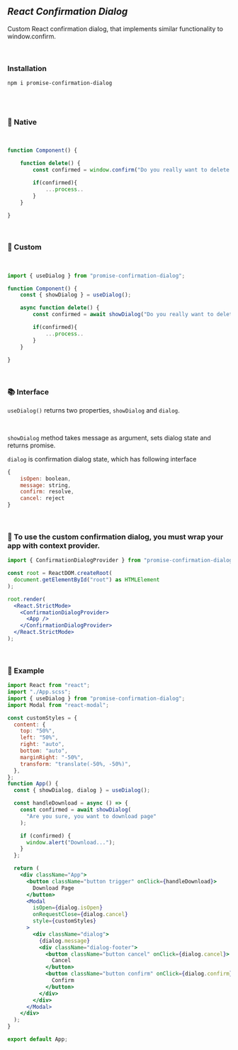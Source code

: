 ## **_React Confirmation Dialog_**

Custom React confirmation dialog, that implements similar functionality to window.confirm. <br>

<br>

### Installation

`npm i promise-confirmation-dialog`

<br>

<br>

### 💩 Native

<br>

```jsx
function Component() {

    function delete() {
        const confirmed = window.confirm("Do you really want to delete 📦?")

        if(confirmed){
            ...process..
        }
    }

}

```

<br>

### 🚀 Custom

<br>

```jsx
import { useDialog } from "promise-confirmation-dialog";

function Component() {
    const { showDialog } = useDialog();

    async function delete() {
        const confirmed = await showDialog("Do you really want to delete 📦"?)

        if(confirmed){
            ...process..
        }
    }

}

```

<br>

### 📚 Interface

`useDialog()` returns two properties, `showDialog` and `dialog`.

<br>

`showDialog` method takes message as argument, sets dialog state and returns promise.

`dialog` is confirmation dialog state, which has following interface

```jsx
{
    isOpen: boolean,
    message: string,
    confirm: resolve,
    cancel: reject
}
```

<br>

### 🚚 To use the custom confirmation dialog, you must wrap your app with context provider.

```jsx
import { ConfirmationDialogProvider } from "promise-confirmation-dialog";

const root = ReactDOM.createRoot(
  document.getElementById("root") as HTMLElement
);

root.render(
  <React.StrictMode>
    <ConfirmationDialogProvider>
      <App />
    </ConfirmationDialogProvider>
  </React.StrictMode>
);

```

<br>

### 🤸 Example

```jsx
import React from "react";
import "./App.scss";
import { useDialog } from "promise-confirmation-dialog";
import Modal from "react-modal";

const customStyles = {
  content: {
    top: "50%",
    left: "50%",
    right: "auto",
    bottom: "auto",
    marginRight: "-50%",
    transform: "translate(-50%, -50%)",
  },
};
function App() {
  const { showDialog, dialog } = useDialog();

  const handleDownload = async () => {
    const confirmed = await showDialog(
      "Are you sure, you want to download page"
    );

    if (confirmed) {
      window.alert("Download...");
    }
  };

  return (
    <div className="App">
      <button className="button trigger" onClick={handleDownload}>
        Download Page
      </button>
      <Modal
        isOpen={dialog.isOpen}
        onRequestClose={dialog.cancel}
        style={customStyles}
      >
        <div className="dialog">
          {dialog.message}
          <div className="dialog-footer">
            <button className="button cancel" onClick={dialog.cancel}>
              Cancel
            </button>
            <button className="button confirm" onClick={dialog.confirm}>
              Confirm
            </button>
          </div>
        </div>
      </Modal>
    </div>
  );
}

export default App;
```
